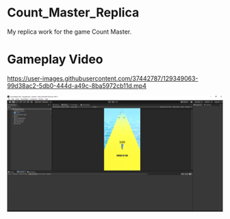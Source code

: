 # Count_Master_Replica
My replica work for the game Count Master.
# Gameplay Video


https://user-images.githubusercontent.com/37442787/129349063-99d38ac2-5db0-444d-a49c-8ba5972cb11d.mp4


![Alt Text](https://github.com/ramazantoy/Count_Master_Replica/blob/main/Replika%20SS.png)
